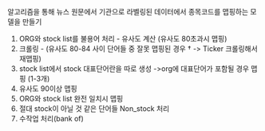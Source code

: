 알고리즘을 통해 뉴스 원문에서 기관으로 라벨링된 데이터에서 종목코드를 맵핑하는 모델을 만들기

1. ORG와 stock list를 불용어 처리 - 유사도 계산 (유사도 80초과시 맵핑)
2. 크롤링 - (유사도 80-84 사이 단어들 중 잘못 맵핑된 경우 † -> Ticker 크롤링해서 재맵핑)
3. stock list에서 stock 대표단어란을 따로 생성 ->org에 대표단어가 포함될 경우 맵핑 (1-3개)
4. 유사도 90이상 맵핑
5. ORG와 stock list 완전 일치시 맵핑
6. 절대 stock이 아닐 것 같은 단어들 Non_stock 처리
7. 수작업 처리(bank of)